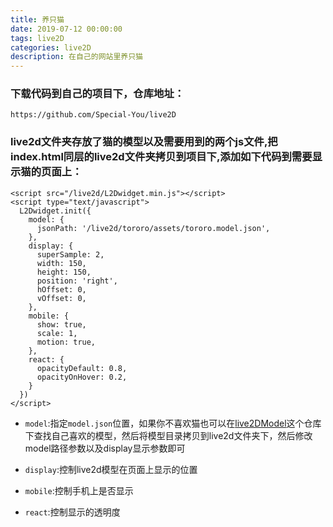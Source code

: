 ```yaml
---
title: 养只猫
date: 2019-07-12 00:00:00
tags: live2D
categories: live2D
description: 在自己的网站里养只猫
---
```




### 下载代码到自己的项目下，仓库地址：

```
https://github.com/Special-You/live2D
```

### live2d文件夹存放了猫的模型以及需要用到的两个js文件,把index.html同层的live2d文件夹拷贝到项目下,添加如下代码到需要显示猫的页面上：

```
<script src="/live2d/L2Dwidget.min.js"></script>
<script type="text/javascript">
  L2Dwidget.init({
    model: {
      jsonPath: '/live2d/tororo/assets/tororo.model.json',
    },
    display: {
      superSample: 2,
      width: 150,
      height: 150,
      position: 'right',
      hOffset: 0,
      vOffset: 0,
    },
    mobile: {
      show: true,
      scale: 1,
      motion: true,
    },
    react: {
      opacityDefault: 0.8,
      opacityOnHover: 0.2,
    }
  })
</script>

```

+ `model`:指定`model.json`位置，如果你不喜欢猫也可以在[live2DModel](https://github.com/QiShaoXuan/live2DModel)这个仓库下查找自己喜欢的模型，然后将模型目录拷贝到live2d文件夹下，然后修改model路径参数以及display显示参数即可

+ `display`:控制live2d模型在页面上显示的位置

+ `mobile`:控制手机上是否显示

+ `react`:控制显示的透明度










